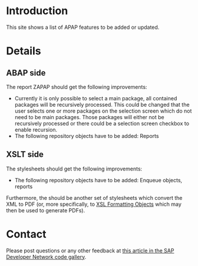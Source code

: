 # Introduction #

This site shows a list of APAP features to be added or updated.


# Details #

## ABAP side ##

The report ZAPAP should get the following improvements:
  * Currently it is only possible to select a main package, all contained packages will be recursively processed. This could be changed that the user selects one or more packages on the selection screen which do not need to be main packages. Those packages will either not be recursively processed or there could be a selection screen checkbox to enable recursion.
  * The following repository objects have to be added: Reports

## XSLT side ##

The stylesheets should get the following improvements:
  * The following repository objects have to be added: Enqueue objects, reports

Furthermore, the should be another set of stylesheets which convert the XML to PDF (or, more specifically, to [XSL Formatting Objects](http://en.wikipedia.org/wiki/XSL-FO) which may then be used to generate PDFs).


# Contact #

Please post questions or any other feedback at [this article in the SAP Developer Network code gallery](https://wiki.sdn.sap.com/wiki/x/X4Y).